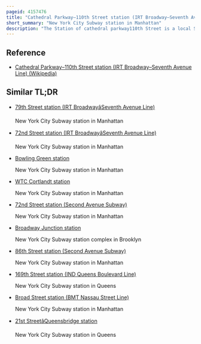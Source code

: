 ```yaml
---
pageid: 4157476
title: "Cathedral Parkway–110th Street station (IRT Broadway–Seventh Avenue Line)"
short_summary: "New York City Subway station in Manhattan"
description: "The Station of cathedral parkway110th Street is a local Station on the Irt broadway seventh avenue Line of the new York City Subway. Located at the Intersection of cathedral Parkway and Broadway in morningside Heights manhattan the Location is served at all Times by 1 Train."
---
```


## Reference

- [Cathedral Parkway–110th Street station (IRT Broadway–Seventh Avenue Line) (Wikipedia)](https://en.wikipedia.org/?curid=4157476)

## Similar TL;DR

- [79th Street station (IRT BroadwayâSeventh Avenue Line)](/tldr/en/79th-street-station-irt-broadwayseventh-avenue-line)

  New York City Subway station in Manhattan

- [72nd Street station (IRT BroadwayâSeventh Avenue Line)](/tldr/en/72nd-street-station-irt-broadwayseventh-avenue-line)

  New York City Subway station in Manhattan

- [Bowling Green station](/tldr/en/bowling-green-station)

  New York City Subway station in Manhattan

- [WTC Cortlandt station](/tldr/en/wtc-cortlandt-station)

  New York City Subway station in Manhattan

- [72nd Street station (Second Avenue Subway)](/tldr/en/72nd-street-station-second-avenue-subway)

  New York City Subway station in Manhattan

- [Broadway Junction station](/tldr/en/broadway-junction-station)

  New York City Subway station complex in Brooklyn

- [86th Street station (Second Avenue Subway)](/tldr/en/86th-street-station-second-avenue-subway)

  New York City Subway station in Manhattan

- [169th Street station (IND Queens Boulevard Line)](/tldr/en/169th-street-station-ind-queens-boulevard-line)

  New York City Subway station in Queens

- [Broad Street station (BMT Nassau Street Line)](/tldr/en/broad-street-station-bmt-nassau-street-line)

  New York City Subway station in Manhattan

- [21st StreetâQueensbridge station](/tldr/en/21st-streetqueensbridge-station)

  New York City Subway station in Queens
